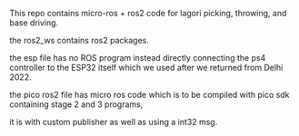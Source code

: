 This repo contains micro-ros + ros2 code for lagori picking, throwing, and base driving.

the ros2_ws contains ros2 packages.

the esp file has no ROS program instead directly connecting the ps4 controller to the ESP32 itself which we used after we returned from Delhi 2022.

the pico ros2 file has micro ros code which is to be compiled with pico sdk containing stage 2 and 3 programs, 

it is with custom publisher as well as using a int32 msg.
  
